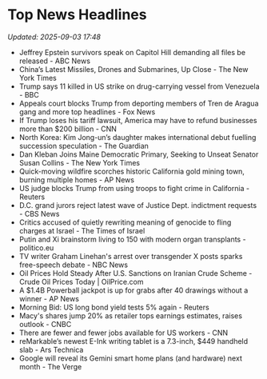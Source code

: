 # Top News Headlines

_Updated: 2025-09-03 17:48_

- Jeffrey Epstein survivors speak on Capitol Hill demanding all files be released - ABC News
- China’s Latest Missiles, Drones and Submarines, Up Close - The New York Times
- Trump says 11 killed in US strike on drug-carrying vessel from Venezuela - BBC
- Appeals court blocks Trump from deporting members of Tren de Aragua gang and more top headlines - Fox News
- If Trump loses his tariff lawsuit, America may have to refund businesses more than $200 billion - CNN
- North Korea: Kim Jong-un’s daughter makes international debut fuelling succession speculation - The Guardian
- Dan Kleban Joins Maine Democratic Primary, Seeking to Unseat Senator Susan Collins - The New York Times
- Quick-moving wildfire scorches historic California gold mining town, burning multiple homes - AP News
- US judge blocks Trump from using troops to fight crime in California - Reuters
- D.C. grand jurors reject latest wave of Justice Dept. indictment requests - CBS News
- Critics accused of quietly rewriting meaning of genocide to fling charges at Israel - The Times of Israel
- Putin and Xi brainstorm living to 150 with modern organ transplants - politico.eu
- TV writer Graham Linehan's arrest over transgender X posts sparks free-speech debate - NBC News
- Oil Prices Hold Steady After U.S. Sanctions on Iranian Crude Scheme - Crude Oil Prices Today | OilPrice.com
- A $1.4B Powerball jackpot is up for grabs after 40 drawings without a winner - AP News
- Morning Bid: US long bond yield tests 5% again - Reuters
- Macy's shares jump 20% as retailer tops earnings estimates, raises outlook - CNBC
- There are fewer and fewer jobs available for US workers - CNN
- reMarkable’s newest E-Ink writing tablet is a 7.3-inch, $449 handheld slab - Ars Technica
- Google will reveal its Gemini smart home plans (and hardware) next month - The Verge